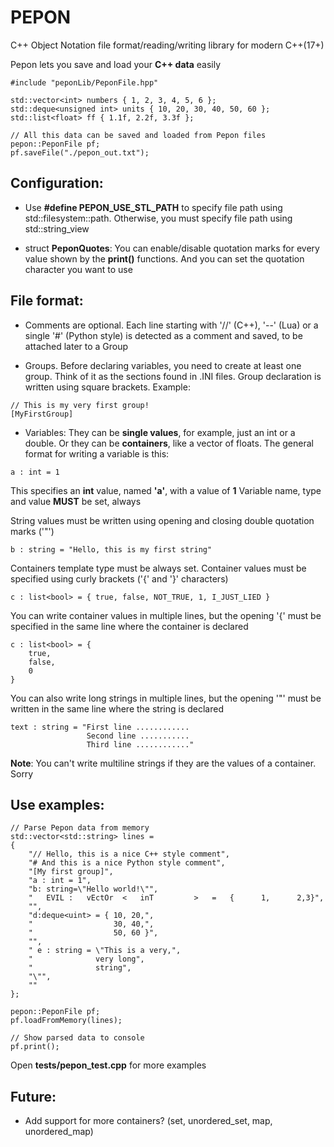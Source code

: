 # PEPON

C++ Object Notation file format/reading/writing library for modern C++(17+)

Pepon lets you save and load your **C++ data** easily

```
#include "peponLib/PeponFile.hpp"

std::vector<int> numbers { 1, 2, 3, 4, 5, 6 };
std::deque<unsigned int> units { 10, 20, 30, 40, 50, 60 };
std::list<float> ff { 1.1f, 2.2f, 3.3f };

// All this data can be saved and loaded from Pepon files
pepon::PeponFile pf;
pf.saveFile("./pepon_out.txt");
```

## Configuration:

* Use **#define PEPON_USE_STL_PATH** to specify file path using std::filesystem::path. Otherwise, you must specify file path using std::string_view

* struct **PeponQuotes**: You can enable/disable quotation marks for every value shown by the **print()** functions. And you can set the quotation character you want to use

## File format:

* Comments are optional. Each line starting with '//' (C++), '--' (Lua) or a single '#' (Python style) is detected as a comment and saved, to be attached later to a Group

* Groups. Before declaring variables, you need to create at least one group. Think of it as the sections found in .INI files. Group declaration is written using square brackets. Example:

```
// This is my very first group!
[MyFirstGroup]
```

* Variables: They can be **single values**, for example, just an int or a double. Or they can be **containers**, like a vector of floats. The general format for writing a variable is this:

```
a : int = 1
```
This specifies an __int__ value, named __'a'__, with a value of __1__
Variable name, type and value **MUST** be set, always

String values must be written using opening and closing double quotation marks ('"')

```
b : string = "Hello, this is my first string"
```

Containers template type must be always set. Container values must be specified using curly brackets ('{' and '}' characters)

```
c : list<bool> = { true, false, NOT_TRUE, 1, I_JUST_LIED }
```

You can write container values in multiple lines, but the opening '{' must be specified in the same line where the container is declared

```
c : list<bool> = {
    true,
    false,
    0
}
```

You can also write long strings in multiple lines, but the opening '"' must be written in the same line where the string is declared

```
text : string = "First line ............
                 Second line ...........
                 Third line ............"
```

**Note**: You can't write multiline strings if they are the values of a container. Sorry

## Use examples:

```
// Parse Pepon data from memory
std::vector<std::string> lines =
{
    "// Hello, this is a nice C++ style comment",
    "# And this is a nice Python style comment",
    "[My first group]",
    "a : int = 1",
    "b: string=\"Hello world!\"",
    "   EVIL :   vEctOr  <   inT         >   =   {      1,      2,3}",
    "",
    "d:deque<uint> = { 10, 20,",
    "                  30, 40,",
    "                  50, 60 }",
    "",
    " e : string = \"This is a very,",
    "              very long",
    "              string",
    "\"",
    ""
};

pepon::PeponFile pf;
pf.loadFromMemory(lines);

// Show parsed data to console
pf.print();
```

Open **tests/pepon_test.cpp** for more examples

## Future:

* Add support for more containers? (set, unordered_set, map, unordered_map)

